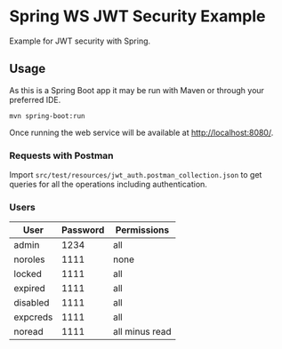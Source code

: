 # Spring WS JWT Security Example

Example for JWT security with Spring.

## Usage

As this is a Spring Boot app it may be run with Maven or through your preferred IDE.

```
mvn spring-boot:run
```

Once running the web service will be available at [http://localhost:8080/](http://localhost:8080/).

### Requests with Postman

Import `src/test/resources/jwt_auth.postman_collection.json` to get queries for all the operations including authentication.

### Users

| User     | Password | Permissions    |
|----------|----------|----------------|
| admin    | 1234     | all            |
| noroles  | 1111     | none           |
| locked   | 1111     | all            |
| expired  | 1111     | all            |
| disabled | 1111     | all            |
| expcreds | 1111     | all            |
| noread   | 1111     | all minus read |
